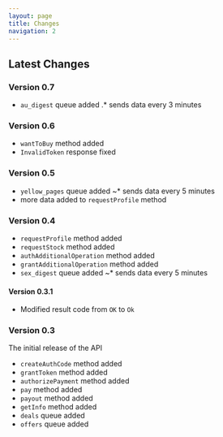 ```yaml
---
layout: page
title: Changes
navigation: 2
---
```



## Latest Changes
### Version 0.7
* `au_digest` queue added
.* sends data every 3 minutes
### Version 0.6
* `wantToBuy` method added
* `InvalidToken` response fixed
### Version 0.5
* `yellow_pages` queue added
~* sends data every 5 minutes
* more data added to `requestProfile` method


### Version 0.4
* `requestProfile` method added
* `requestStock` method added
* `authAdditionalOperation` method added
* `grantAdditionalOperation` method added
* `sex_digest` queue added
~* sends data every 5 minutes


#### Version 0.3.1
* Modified result code from `OK` to `Ok`
### Version 0.3
The initial release of the API
* `createAuthCode` method added
* `grantToken` method added
* `authorizePayment` method added
* `pay` method added
* `payout` method added
* `getInfo` method added
* `deals` queue added
* `offers` queue added
